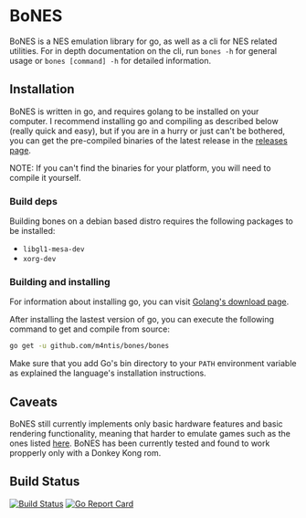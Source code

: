 # BoNES
BoNES is a NES emulation library for go, as well as a cli for NES related
utilities. For in depth documentation on the cli, run `bones -h` for general
usage or `bones [command] -h` for detailed information.

## Installation
BoNES is written in go, and requires golang to be installed on your computer.
I recommend installing go and compiling as described below (really quick and
easy), but if you are in a hurry or just can't be bothered, you can get the
pre-compiled binaries of the latest release in the
[releases page](https://github.com/m4ntis/bones/releases).

NOTE: If you can't find the binaries for your platform, you will need to
compile it yourself.

### Build deps
Building bones on a debian based distro requires the following packages to be
installed:
- `libgl1-mesa-dev`
- `xorg-dev`

### Building and installing

For information about installing go, you can visit
[Golang's download page](https://golang.org/dl).

After installing the lastest version of go, you can execute the following
command to get and compile from source:

```sh
go get -u github.com/m4ntis/bones/bones
```

Make sure that you add Go's bin directory to your `PATH` environment variable
as explained the language's installation instructions.

## Caveats
BoNES still currently implements only basic hardware features and basic
rendering functionality, meaning that harder to emulate games such as the ones
listed [here](https://wiki.nesdev.com/w/index.php/Tricky-to-emulate_games).
BoNES has been currently tested and found to work propperly only with a Donkey
Kong rom.

## Build Status
[![Build Status](https://travis-ci.org/m4ntis/bones.svg?branch=master)](https://travis-ci.org/m4ntis/bones)
[![Go Report Card](https://goreportcard.com/badge/gojp/goreportcard)](https://goreportcard.com/report/m4ntis/bones)
